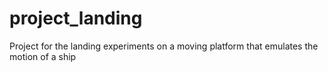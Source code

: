 # project_landing
Project for the landing experiments on a moving platform that emulates the motion of a ship
